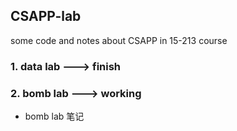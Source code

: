 ## CSAPP-lab

some code and notes about CSAPP in 15-213 course

### 1. data lab ---> finish
### 2. bomb lab ---> working
- bomb lab 笔记


